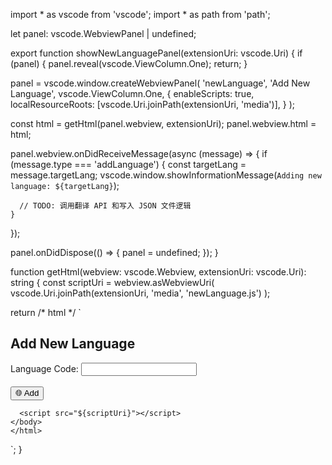 import * as vscode from 'vscode';
import * as path from 'path';

let panel: vscode.WebviewPanel | undefined;

export function showNewLanguagePanel(extensionUri: vscode.Uri) {
  if (panel) {
    panel.reveal(vscode.ViewColumn.One);
    return;
  }

  panel = vscode.window.createWebviewPanel(
    'newLanguage',
    'Add New Language',
    vscode.ViewColumn.One,
    {
      enableScripts: true,
      localResourceRoots: [vscode.Uri.joinPath(extensionUri, 'media')],
    }
  );

  const html = getHtml(panel.webview, extensionUri);
  panel.webview.html = html;

  panel.webview.onDidReceiveMessage(async (message) => {
    if (message.type === 'addLanguage') {
      const targetLang = message.targetLang;
      vscode.window.showInformationMessage(`Adding new language: ${targetLang}`);

      // TODO: 调用翻译 API 和写入 JSON 文件逻辑
    }
  });

  panel.onDidDispose(() => {
    panel = undefined;
  });
}

function getHtml(webview: vscode.Webview, extensionUri: vscode.Uri): string {
  const scriptUri = webview.asWebviewUri(
    vscode.Uri.joinPath(extensionUri, 'media', 'newLanguage.js')
  );

  return /* html */ `
    <!DOCTYPE html>
    <html lang="en">
    <head>
      <meta charset="UTF-8" />
      <meta name="viewport" content="width=device-width, initial-scale=1.0" />
      <title>Add New Language</title>
    </head>
    <body>
      <h2>Add New Language</h2>
      <label>
        Language Code:
        <input type="text" id="langCode" />
      </label>
      <br /><br />
      <button id="submitBtn">🌐 Add</button>

      <script src="${scriptUri}"></script>
    </body>
    </html>
  `;
}
